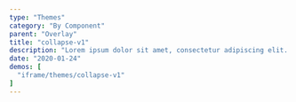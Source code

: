 ```yaml
---
type: "Themes"
category: "By Component"
parent: "Overlay"
title: "collapse-v1"
description: "Lorem ipsum dolor sit amet, consectetur adipiscing elit. Nunc tempus laoreet leo sit amet iaculis."
date: "2020-01-24"
demos: [
  "iframe/themes/collapse-v1"
]
---
```

